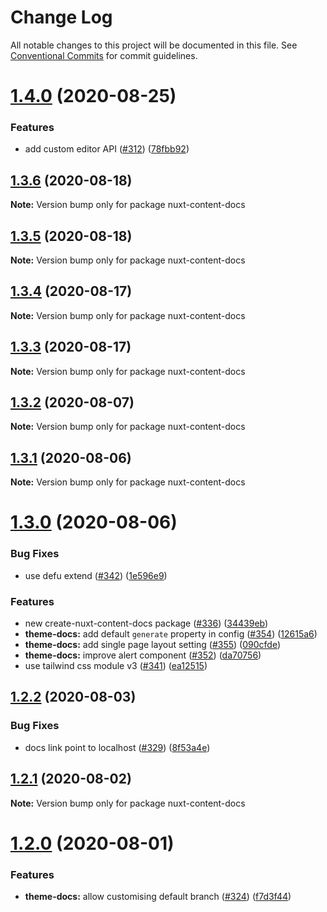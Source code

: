 # Change Log

All notable changes to this project will be documented in this file.
See [Conventional Commits](https://conventionalcommits.org) for commit guidelines.

# [1.4.0](https://github.com/nuxt/content/compare/nuxt-content-docs@1.3.6...nuxt-content-docs@1.4.0) (2020-08-25)


### Features

* add custom editor API ([#312](https://github.com/nuxt/content/issues/312)) ([78fbb92](https://github.com/nuxt/content/commit/78fbb92ace7934fc15781dc592dfd2722670897a))





## [1.3.6](https://github.com/nuxt/content/compare/nuxt-content-docs@1.3.5...nuxt-content-docs@1.3.6) (2020-08-18)

**Note:** Version bump only for package nuxt-content-docs





## [1.3.5](https://github.com/nuxt/content/compare/nuxt-content-docs@1.3.4...nuxt-content-docs@1.3.5) (2020-08-18)

**Note:** Version bump only for package nuxt-content-docs





## [1.3.4](https://github.com/nuxt/content/compare/nuxt-content-docs@1.3.3...nuxt-content-docs@1.3.4) (2020-08-17)

**Note:** Version bump only for package nuxt-content-docs





## [1.3.3](https://github.com/nuxt/content/compare/nuxt-content-docs@1.3.2...nuxt-content-docs@1.3.3) (2020-08-17)

**Note:** Version bump only for package nuxt-content-docs





## [1.3.2](https://github.com/nuxt/content/compare/nuxt-content-docs@1.3.1...nuxt-content-docs@1.3.2) (2020-08-07)

**Note:** Version bump only for package nuxt-content-docs





## [1.3.1](https://github.com/nuxt/content/compare/nuxt-content-docs@1.3.0...nuxt-content-docs@1.3.1) (2020-08-06)

**Note:** Version bump only for package nuxt-content-docs





# [1.3.0](https://github.com/nuxt/content/compare/nuxt-content-docs@1.2.2...nuxt-content-docs@1.3.0) (2020-08-06)


### Bug Fixes

* use defu extend ([#342](https://github.com/nuxt/content/issues/342)) ([1e596e9](https://github.com/nuxt/content/commit/1e596e99494124217e124ebc474693084e996d04))


### Features

* new create-nuxt-content-docs package ([#336](https://github.com/nuxt/content/issues/336)) ([34439eb](https://github.com/nuxt/content/commit/34439eb1c339c47e00280a139f8fe5725841751f))
* **theme-docs:** add default `generate` property in config ([#354](https://github.com/nuxt/content/issues/354)) ([12615a6](https://github.com/nuxt/content/commit/12615a6a8297a982c034fc0cf4843d8e7a1bf198))
* **theme-docs:** add single page layout setting ([#355](https://github.com/nuxt/content/issues/355)) ([090cfde](https://github.com/nuxt/content/commit/090cfdeea4e88e1b416ae7e00926fa78e8a819e3))
* **theme-docs:** improve alert component ([#352](https://github.com/nuxt/content/issues/352)) ([da70756](https://github.com/nuxt/content/commit/da70756746535a8b0f8a518aff2bbd29d813c4e9))
* use tailwind css module v3 ([#341](https://github.com/nuxt/content/issues/341)) ([ea12515](https://github.com/nuxt/content/commit/ea125153df920b8f04ac3cc97c9c6fa292d432c7))





## [1.2.2](https://github.com/nuxt/content/compare/nuxt-content-docs@1.2.1...nuxt-content-docs@1.2.2) (2020-08-03)


### Bug Fixes

* docs link point to localhost ([#329](https://github.com/nuxt/content/issues/329)) ([8f53a4e](https://github.com/nuxt/content/commit/8f53a4e9bef6e322eb31a4149954356a9500e1d6))





## [1.2.1](https://github.com/nuxt/content/compare/nuxt-content-docs@1.2.0...nuxt-content-docs@1.2.1) (2020-08-02)

**Note:** Version bump only for package nuxt-content-docs





# [1.2.0](https://github.com/nuxt/content/compare/nuxt-content-docs@1.1.3...nuxt-content-docs@1.2.0) (2020-08-01)


### Features

* **theme-docs:** allow customising default branch ([#324](https://github.com/nuxt/content/issues/324)) ([f7d3f44](https://github.com/nuxt/content/commit/f7d3f4405f6d4d92376d4b108953bb95a74466d4))
